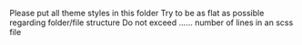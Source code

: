Please put all theme styles in this folder
Try to be as flat as possible regarding folder/file structure
Do not exceed ...... number of lines in an scss file
